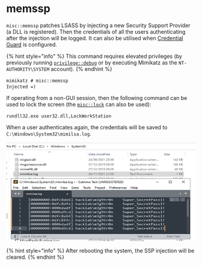# memssp

`misc::memssp` patches LSASS by injecting a new Security Support Provider (a DLL is registered). Then the credentials of all the users authenticating after the injection will be logged. It can also be utilised when [Credential Guard](https://docs.microsoft.com/en-us/windows/security/identity-protection/credential-guard/credential-guard-manage) is configured.

{% hint style="info" %}
This command requires elevated privileges (by previously running [`privilege::debug`](../privilege/debug.md) or by executing Mimikatz as the `NT-AUTHORITY\SYSTEM` account).
{% endhint %}

```
mimikatz # misc::memssp
Injected =)
```

If operating from a non-GUI session, then the following command can be used to lock the screen (the [`misc::lock`](lock.md) can also be used):

```
rundll32.exe user32.dll,LockWorkStation
```

When a user authenticates again, the credentials will be saved to `C:\Windows\System32\mimilsa.log`.

![mimilsa.log](<../../../.gitbook/assets/1 (4).PNG>)

{% hint style="info" %}
After rebooting the system, the SSP injection will be cleared.
{% endhint %}
